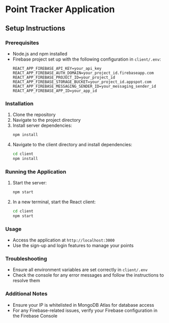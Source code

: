 # Point Tracker Application

## Setup Instructions

### Prerequisites
- Node.js and npm installed
- Firebase project set up with the following configuration in `client/.env`:
  ```
  REACT_APP_FIREBASE_API_KEY=your_api_key
  REACT_APP_FIREBASE_AUTH_DOMAIN=your_project_id.firebaseapp.com
  REACT_APP_FIREBASE_PROJECT_ID=your_project_id
  REACT_APP_FIREBASE_STORAGE_BUCKET=your_project_id.appspot.com
  REACT_APP_FIREBASE_MESSAGING_SENDER_ID=your_messaging_sender_id
  REACT_APP_FIREBASE_APP_ID=your_app_id
  ```

### Installation
1. Clone the repository
2. Navigate to the project directory
3. Install server dependencies:
   ```bash
   npm install
   ```
4. Navigate to the client directory and install dependencies:
   ```bash
   cd client
   npm install
   ```

### Running the Application
1. Start the server:
   ```bash
   npm start
   ```
2. In a new terminal, start the React client:
   ```bash
   cd client
   npm start
   ```

### Usage
- Access the application at `http://localhost:3000`
- Use the sign-up and login features to manage your points

### Troubleshooting
- Ensure all environment variables are set correctly in `client/.env`
- Check the console for any error messages and follow the instructions to resolve them

### Additional Notes
- Ensure your IP is whitelisted in MongoDB Atlas for database access
- For any Firebase-related issues, verify your Firebase configuration in the Firebase Console
